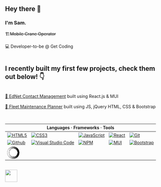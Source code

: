 

<h2>Hey there 👋</h2>
<h3>I'm Sam.</h3>
<P> 🏗️<s>Mobile Crane Operator</s><br>  
<br>💻 Developer-to-be @ Get Coding<br>
<br><h2>I recently built my first few projects, check them out below! 👇 </h2>
<br><a href="https://samtessier.github.io/Contact-Management/">🦉 EdNet Contact Management<a> built using React.js & MUI<br>
 <br><a href="https://samtessier.github.io/Maintenance-Planner/">🚌 Fleet Maintenance Planner<a> built using JS, jQuery HTML, CSS & Bootstrap<br>
 <br><br>
<table>
 <thead>
  <tr>
   <th colspan="5" align="center">Languages  ·  Frameworks  ·  Tools</th>
  </tr>
 </thead>
 <tbody>
  <tr>
   <td><a href="https://developer.mozilla.org/en-US/docs/Web/HTML" rel="nofollow"><img align="center" src="https://cdn.jsdelivr.net/gh/devicons/devicon/icons/html5/html5-original-wordmark.svg" alt="HTML5" height="40" width="40" style="max-width: 100%;"></a></td>
   <td><a href="https://developer.mozilla.org/en-US/docs/Web/CSS" rel="nofollow"><img align="center" src="https://cdn.jsdelivr.net/gh/devicons/devicon/icons/css3/css3-original-wordmark.svg" alt="CSS3" height="40" width="40" style="max-width: 100%;"></a></td>
   <td><a href="https://developer.mozilla.org/en-US/docs/Web/JavaScript" rel="nofollow"><img align="center" src="https://cdn.jsdelivr.net/gh/devicons/devicon/icons/javascript/javascript-original.svg" alt="JavaScript" height="40" width="40" style="max-width: 100%;"></a></td>
   <td><a href="https://reactjs.org" rel="nofollow"><img align="center" src="https://cdn.jsdelivr.net/gh/devicons/devicon/icons/react/react-original-wordmark.svg" alt="React" height="40" width="40" style="max-width: 100%;"></a></td>
   <td><a href="https://git-scm.com" rel="nofollow"><img align="center" src="https://cdn.jsdelivr.net/gh/devicons/devicon/icons/git/git-plain-wordmark.svg" alt="Git" height="40" width="40" style="max-width: 100%;"></a></td>
  </tr>
  <tr>
   <td><a href="https://github.com"><img align="center" src="https://cdn.jsdelivr.net/gh/devicons/devicon/icons/github/github-original.svg" alt="Github" height="40" width="40" style="max-width: 100%;"></a></td>
   <td><a href="https://code.visualstudio.com" rel="nofollow"><img align="center" src="https://cdn.jsdelivr.net/gh/devicons/devicon/icons/vscode/vscode-original-wordmark.svg" alt="Visual Studio Code" height="40" width="40" style="max-width: 100%;"></a></td>
   <td><a href="https://www.npmjs.com/" rel="nofollow"><img align="center" src="https://cdn.jsdelivr.net/gh/devicons/devicon/icons/npm/npm-original-wordmark.svg" alt="NPM" height="40" width="40" style="max-width: 100%;"></a></td>
   <td><a href="https://mui.com/" rel="nofollow"><img align="center" src="https://cdn.jsdelivr.net/gh/devicons/devicon/icons/materialui/materialui-original.svg" alt="MUI" height="40" width="40" style="max-width: 100%;"></a></td>
    <td><a href="https://getbootstrap.com/" rel="nofollow"><img align="center" src="https://cdn.jsdelivr.net/gh/devicons/devicon/icons/bootstrap/bootstrap-original-wordmark.svg" alt="Bootstrap" height="40" width="40" style="max-width: 100%;"></a></td>
  </tr>
  <tr>
   <td>
      <img align="center" src="6 (1).gif" alt="Bootstrap" title="Learning backend, check back soon!" height="40" width="40" style="max-width: 100%;">
   </td>
  </tr>
 </tbody>
</table>
<br>
<a href="https://www.linkedin.com/in/samtessier1/" rel="nofollow"> <img src="https://cdn.jsdelivr.net/gh/devicons/devicon/icons/linkedin/linkedin-original.svg"  height="40" width="40"/><a>
          

